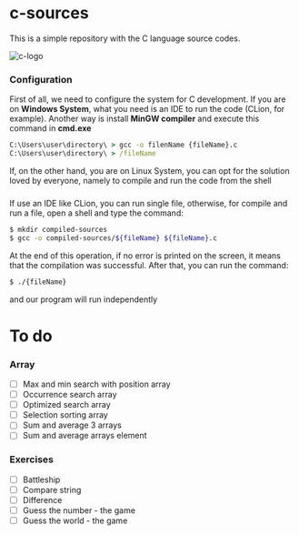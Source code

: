 # c-sources

This is a simple repository with the C language source codes.

![c-logo](https://img.icons8.com/color/96/000000/c-programming.png)

### Configuration 
First of all, we need to configure the system for C development.
If you are on **Windows System**, what you need is an IDE to run the code (CLion, for example). Another way is install **MinGW compiler** and execute this command in **cmd.exe**

```cmd
C:\Users\user\directory\ > gcc -o filenName {fileName}.c
C:\Users\user\directory\ > /fileName
```
If, on the other hand, you are on Linux System, you can opt for the solution loved by everyone, namely to compile and run the code from the shell

###
If use an IDE like CLion, you can run single file, otherwise, for compile and run a file, open a shell and type the command:
```bash
$ mkdir compiled-sources
$ gcc -o compiled-sources/${fileName} ${fileName}.c
```

At the end of this operation, if no error is printed on the screen, it means that the compilation was successful.
After that, you can run the command:

```bash
$ ./{fileName}
```
and our program will run independently

# To do
### Array
- [ ] Max and min search with position array
- [ ] Occurrence search array
- [ ] Optimized search array
- [ ] Selection sorting array
- [ ] Sum and average 3 arrays
- [ ] Sum and average arrays element

###  Exercises
- [ ] Battleship
- [ ] Compare string
- [ ] Difference
- [ ] Guess the number - the game
- [ ] Guess the world - the game
